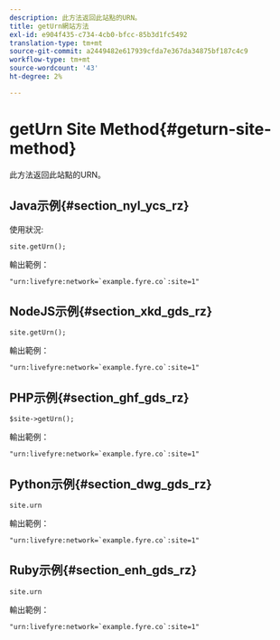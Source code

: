 ```yaml
---
description: 此方法返回此站點的URN。
title: getUrn網站方法
exl-id: e904f435-c734-4cb0-bfcc-85b3d1fc5492
translation-type: tm+mt
source-git-commit: a2449482e617939cfda7e367da34875bf187c4c9
workflow-type: tm+mt
source-wordcount: '43'
ht-degree: 2%

---
```


# getUrn Site Method{#geturn-site-method}

此方法返回此站點的URN。

## Java示例{#section_nyl_ycs_rz}

使用狀況:

```
site.getUrn();
```

輸出範例：

```
"urn:livefyre:network=`example.fyre.co`:site=1" 
```

## NodeJS示例{#section_xkd_gds_rz}

```
site.getUrn(); 
```

輸出範例：

```
"urn:livefyre:network=`example.fyre.co`:site=1" 
```

## PHP示例{#section_ghf_gds_rz}

```
$site->getUrn(); 
```

輸出範例：

```
"urn:livefyre:network=`example.fyre.co`:site=1" 
```

## Python示例{#section_dwg_gds_rz}

```
site.urn 
```

輸出範例：

```
"urn:livefyre:network=`example.fyre.co`:site=1" 
```

## Ruby示例{#section_enh_gds_rz}

```
site.urn 
```

輸出範例：

```
"urn:livefyre:network=`example.fyre.co`:site=1"
```

